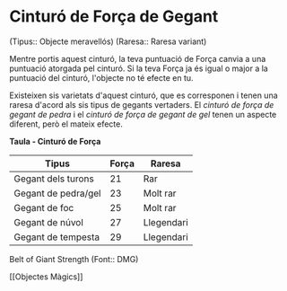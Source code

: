 # Cinturó de Força de Gegant

(Tipus:: Objecte meravellós) (Raresa:: Raresa variant)

Mentre portis aquest cinturó, la teva puntuació de Força canvia a una puntuació atorgada pel cinturó. Si la teva Força ja és igual o major a la puntuació del cinturó, l'objecte no té efecte en tu.

Existeixen sis varietats d'aquest cinturó, que es corresponen i tenen una raresa d'acord als sis tipus de gegants vertaders. El *cinturó de força de gegant de pedra* i el *cinturó de força de gegant de gel* tenen un aspecte diferent, però el mateix efecte.

**Taula - Cinturó de Força**

| Tipus              | Força | Raresa    |
|-------------------|----------|-----------|
| Gegant dels turons        | 21       | Rar      |
| Gegant de pedra/gel | 23       | Molt rar |
| Gegant de foc      | 25       | Molt rar |
| Gegant de núvol      | 27       | Llegendari |
| Gegant de tempesta       | 29       | Llegendari |

Belt of Giant Strength (Font:: DMG)

[[Objectes Màgics]]